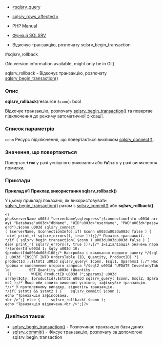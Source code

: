 - [«sqlsrv_query](function.sqlsrv-query.md)
- [sqlsrv_rows_affected »](function.sqlsrv-rows-affected.md)

- [PHP Manual](index.md)
- [Функції SQLSRV](ref.sqlsrv.md)
- Відкочує транзакцію, розпочату sqlsrv_begin_transaction

#sqlsrv_rollback

(No version information available, might only be in Git)

sqlsrv_rollback - Відкочує транзакцію, розпочату
[sqlsrv_begin_transaction()](function.sqlsrv-begin-transaction.md)

### Опис

**sqlsrv_rollback**(resource `$conn`): bool

Відкочує транзакцію, розпочату
[sqlsrv_begin_transaction()](function.sqlsrv-begin-transaction.md) та
повертає підключення до режиму автоматичної фіксації.

### Список параметрів

`conn`
Ресурс підключення, що повертається викликом
[sqlsrv_connect()](function.sqlsrv-connect.md).

### Значення, що повертаються

Повертає **`true`** у разі успішного виконання або **`false`** у
у разі виникнення помилки.

### Приклади

**Приклад #1 Приклад використання **sqlsrv_rollback()****

У цьому прикладі показано, як використовувати
[sqlsrv_begin_transaction()](function.sqlsrv-begin-transaction.md)
разом з [sqlsrv_commit()](function.sqlsrv-commit.md) або
**sqlsrv_rollback()**.

` <?php$serverName u003d "serverName\sqlexpress";$connectionInfo u003d array( "Database"u003d>"dbName", "UID"u003d>"userName", "PWD"u003d>"password");$conn u003d sqlsrv_connect ( $serverName, $connectionInfo);if( $conn u003du003du003d false ) {    die( print_r( sqlsrv_errors(), true )));}/* Початок транзакції. */if ( sqlsrv_begin_transaction( $conn ) u003du003du003d false ) {    die( print_r( sqlsrv_errors(), true )));}/* Ініціалізація значень пара */$orderId u003d 1; $qty u003d 10; $productIdu003du003d100;/* Настройка і виконання першого запиту */$sql1 u003d "INSERT INTO OrdersTable (ID, Quantity, ProductID) ?| productId );$stmt1 u003d sqlsrv_query( $conn, $sql1, $params1 );/* Настройка и выполнение второго запроса */$sql2 u003d "UPDATE InventoryTable         SET Quantity u003d (Quantity - ?)         WHERE ProductID u003d ?";$params2 u003d array($qty, $productId);$stmt2 u003d sqlsrv_query( $conn, $sql2, $params2 );/* Якщо оби запити виконані успішно, зафіксуйте транзакцію. *//* У протилежному випадку, відкотіть транзакцію. */if( $stmt1 && $stmt2 ) {    sqlsrv_commit( $conn ); echo "Транзакція зафіксована.<br />";} else {     sqlsrv_rollback( $conn ); echo "Транзакція відкачена.<br />";}?> `

### Дивіться також

- [sqlsrv_begin_transaction()](function.sqlsrv-begin-transaction.md) -
Розпочинає транзакцію бази даних
- [sqlsrv_commit()](function.sqlsrv-commit.md) - Фіксує
транзакцію, розпочату за допомогою sqlsrv_begin_transaction
